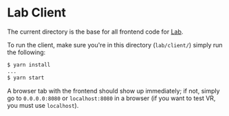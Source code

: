# Lab Client

The current directory is the base for all frontend code for [Lab](https://github.com/UCLA-Creative-Labs/lab.git).

To run the client, make sure you're in this directory (`lab/client/`) simply run the following:

```sh
$ yarn install
...
$ yarn start
```

A browser tab with the frontend should show up immediately; if not, simply go to `0.0.0.0:8080` or `localhost:8080` in a browser (if you want to test VR, you must use `localhost`).
